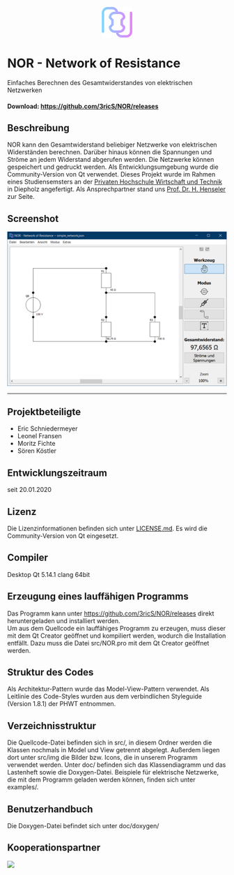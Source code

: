 <p align="center">
  <img src="src/img/resistorLogo.svg" height="70">
</p>

NOR - Network of Resistance
===========================
Einfaches Berechnen des Gesamtwiderstandes von elektrischen Netzwerken

#### Download: https://github.com/3ricS/NOR/releases

## Beschreibung
NOR kann den Gesamtwiderstand beliebiger Netzwerke von elektrischen Widerständen berechnen.
Darüber hinaus können die Spannungen und Ströme an jedem Widerstand abgerufen werden.
Die Netzwerke können gespeichert und gedruckt werden.
Als Entwicklungsumgebung wurde die Community-Version von Qt verwendet. 
Dieses Projekt wurde im Rahmen eines Studiensemsters an der [Privaten Hochschule Wirtschaft und Technik](https://www.phwt.de/) in Diepholz angefertigt. Als Ansprechpartner stand uns [Prof. Dr. H. Henseler](https://www.phwt.de/weiterbildung/referenten/prof-dr-herwig-henseler/) zur Seite.

## Screenshot
<p align="center">
  <img src="doc/screenshots/simple_example.jpg">
</p>

---

## Projektbeteiligte
- Eric Schniedermeyer
- Leonel Fransen
- Moritz Fichte
- Sören Köstler

## Entwicklungszeitraum
seit 20.01.2020

## Lizenz
Die Lizenzinformationen befinden sich unter [LICENSE.md](LICENSE.md).
Es wird die Community-Version von Qt eingesetzt.

## Compiler
Desktop Qt 5.14.1 clang 64bit

## Erzeugung eines lauffähigen Programms
Das Programm kann unter https://github.com/3ricS/NOR/releases direkt heruntergeladen und installiert werden.  
Um aus dem Quellcode ein lauffähiges Programm zu erzeugen, muss dieser mit dem Qt Creator geöffnet und kompiliert werden, wodurch die Installation entfällt. Dazu muss die Datei src/NOR.pro mit dem Qt Creator geöffnet werden.

## Struktur des Codes
Als Architektur-Pattern wurde das Model-View-Pattern verwendet. Als Leitlinie des Code-Styles wurden aus dem verbindlichen Styleguide (Version 1.8.1) der PHWT entnommen.

## Verzeichnisstruktur
Die Quellcode-Datei befinden sich in src/, in diesem Ordner werden die Klassen nochmals in Model und View getrennt abgelegt. Außerdem liegen dort unter src/img die Bilder bzw. Icons, die in unserem Programm verwendet werden.
Unter doc/ befinden sich das Klassendiagramm und das Lastenheft sowie die Doxygen-Datei.
Beispiele für elektrische Netzwerke, die mit dem Programm geladen werden können, finden sich unter examples/.

## Benutzerhandbuch
Die Doxygen-Datei befindet sich unter doc/doxygen/

## Kooperationspartner
<img src="https://upload.wikimedia.org/wikipedia/commons/0/0f/Logo_PHWT.jpg" height="270">

